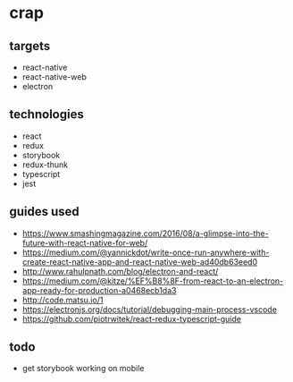 # crap

## targets
* react-native
* react-native-web
* electron

## technologies
* react
* redux
* storybook
* redux-thunk
* typescript
* jest

## guides used
* https://www.smashingmagazine.com/2016/08/a-glimpse-into-the-future-with-react-native-for-web/
* https://medium.com/@yannickdot/write-once-run-anywhere-with-create-react-native-app-and-react-native-web-ad40db63eed0
* http://www.rahulpnath.com/blog/electron-and-react/
* https://medium.com/@kitze/%EF%B8%8F-from-react-to-an-electron-app-ready-for-production-a0468ecb1da3
* http://code.matsu.io/1
* https://electronjs.org/docs/tutorial/debugging-main-process-vscode
* https://github.com/piotrwitek/react-redux-typescript-guide

## todo
* get storybook working on mobile
